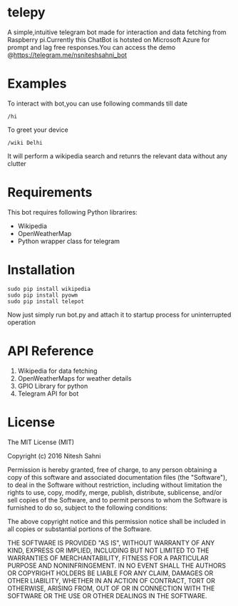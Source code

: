 # telepy
A simple,intuitive telegram bot made for interaction and data fetching from Raspberry pi.Currently this ChatBot is hotsted on Microsoft Azure for prompt and lag free responses.You can access the demo @https://telegram.me/nsniteshsahni_bot 

# Examples
To interact with bot,you can use following commands till date
```
/hi
```
To greet your device

```
/wiki Delhi
```
It will perform a wikipedia search and retunrs the relevant data without any clutter

# Requirements  
This bot requires following Python librarires:
- Wikipedia
- OpenWeatherMap
- Python wrapper class for telegram

# Installation
```
sudo pip install wikipedia
sudo pip install pyowm
sudo pip install telepot
```
Now just simply run bot.py and attach it to startup process for uninterrupted operation

# API Reference
1. Wikipedia for data fetching
2. OpenWeatherMaps for weather details
3. GPIO Library for python
4. Telegram API for bot

# License
The MIT License (MIT)

Copyright (c) 2016 Nitesh Sahni

Permission is hereby granted, free of charge, to any person obtaining a copy
of this software and associated documentation files (the "Software"), to deal
in the Software without restriction, including without limitation the rights
to use, copy, modify, merge, publish, distribute, sublicense, and/or sell
copies of the Software, and to permit persons to whom the Software is
furnished to do so, subject to the following conditions:

The above copyright notice and this permission notice shall be included in all
copies or substantial portions of the Software.

THE SOFTWARE IS PROVIDED "AS IS", WITHOUT WARRANTY OF ANY KIND, EXPRESS OR
IMPLIED, INCLUDING BUT NOT LIMITED TO THE WARRANTIES OF MERCHANTABILITY,
FITNESS FOR A PARTICULAR PURPOSE AND NONINFRINGEMENT. IN NO EVENT SHALL THE
AUTHORS OR COPYRIGHT HOLDERS BE LIABLE FOR ANY CLAIM, DAMAGES OR OTHER
LIABILITY, WHETHER IN AN ACTION OF CONTRACT, TORT OR OTHERWISE, ARISING FROM,
OUT OF OR IN CONNECTION WITH THE SOFTWARE OR THE USE OR OTHER DEALINGS IN THE
SOFTWARE.
